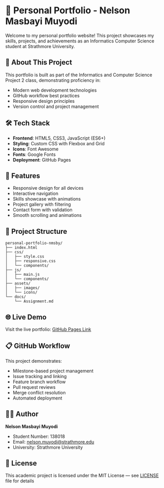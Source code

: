 # 🌟 Personal Portfolio - Nelson Masbayi Muyodi

Welcome to my personal portfolio website! This project showcases my skills, projects, and achievements as an Informatics Computer Science student at Strathmore University.

## 🎯 About This Project

This portfolio is built as part of the Informatics and Computer Science Project 2 class, demonstrating proficiency in:
- Modern web development technologies
- GitHub workflow best practices
- Responsive design principles
- Version control and project management

## 🛠️ Tech Stack

- **Frontend**: HTML5, CSS3, JavaScript (ES6+)
- **Styling**: Custom CSS with Flexbox and Grid
- **Icons**: Font Awesome
- **Fonts**: Google Fonts
- **Deployment**: GitHub Pages

## 🚀 Features

- Responsive design for all devices
- Interactive navigation
- Skills showcase with animations
- Project gallery with filtering
- Contact form with validation
- Smooth scrolling and animations

## 📁 Project Structure

```
personal-portfolio-nmsby/
├── index.html
├── css/
│   ├── style.css
│   ├── responsive.css
│   └── components/
├── js/
│   ├── main.js
│   └── components/
├── assets/
│   ├── images/
│   └── icons/
└── docs/
    └── Assignment.md
```

## 🌐 Live Demo

Visit the live portfolio: [GitHub Pages Link](https://is-project-4th-year.github.io/personal-portfolio-nmsby/)

## 📋 GitHub Workflow

This project demonstrates:
- Milestone-based project management
- Issue tracking and linking
- Feature branch workflow
- Pull request reviews
- Merge conflict resolution
- Automated deployment

## 👨‍💻 Author

**Nelson Masbayi Muyodi**
- Student Number: 138018
- Email: nelson.muyodi@strathmore.edu
- University: Strathmore University

## 📄 License

This academic project is licensed under the MIT License — see [LICENSE](LICENSE) file for details